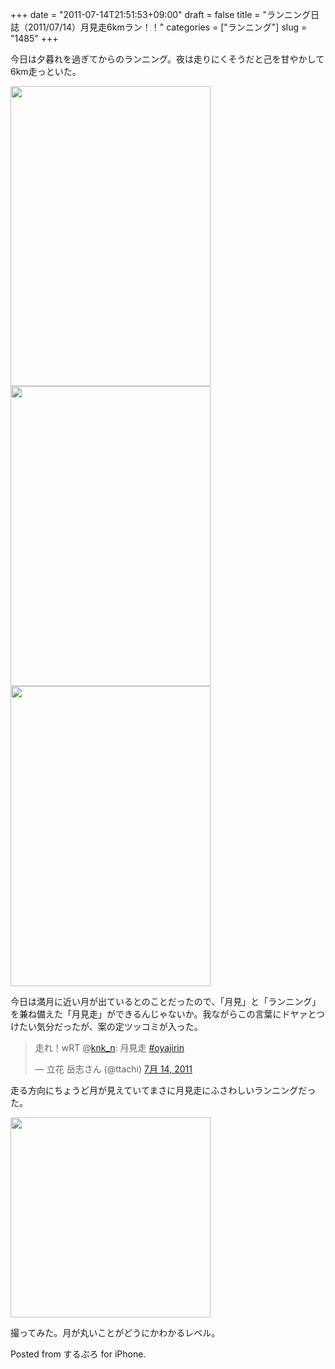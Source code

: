 +++
date = "2011-07-14T21:51:53+09:00"
draft = false
title = "ランニング日誌（2011/07/14）月見走6kmラン！！"
categories = ["ランニング"]
slug = "1485"
+++

今日は夕暮れを過ぎてからのランニング。夜は走りにくそうだと己を甘やかして6km走っといた。

<!--more-->

<img alt="" src="http://knk-n.com/wp-content/uploads/2011/07/slooProImg_20110714215114.png" width="320" height="480" class="slooProImg" />


<img alt="" src="http://knk-n.com/wp-content/uploads/2011/07/slooProImg_20110714221245.png" width="320" height="480" class="slooProImg" />

<img alt="" src="http://knk-n.com/wp-content/uploads/2011/07/slooProImg_20110714215128.png" width="320" height="480" class="slooProImg" />


今日は満月に近い月が出ているとのことだったので、「月見」と「ランニング」を兼ね備えた「月見走」ができるんじゃないか。我ながらこの言葉にドヤァとつけたい気分だったが、案の定ツッコミが入った。

<blockquote class="twitter-tweet" lang="ja"><p>走れ！wRT @<a href="https://twitter.com/knk_n">knk_n</a>: 月見走 <a href="https://twitter.com/search/%2523oyajirin">#oyajirin</a></p>&mdash; 立花 岳志さん (@ttachi) <a href="https://twitter.com/ttachi/status/91452021080727552" data-datetime="2011-07-14T10:20:35+00:00">7月 14, 2011</a></blockquote>

走る方向にちょうど月が見えていてまさに月見走にふさわしいランニングだった。


<img src="http://knk-n.com/wp-content/uploads/2011/07/slooProImg_20110714215708.jpg" alt="" width="320" height="320" class="slooProImg" />

撮ってみた。月が丸いことがどうにかわかるレベル。




Posted from するぷろ for iPhone.
